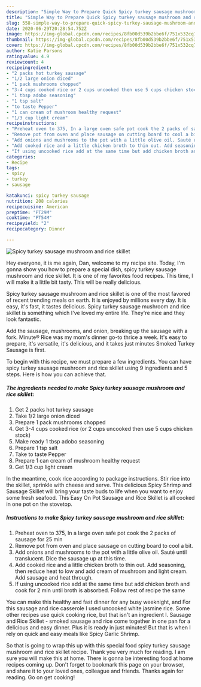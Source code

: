```yaml
---
description: "Simple Way to Prepare Quick Spicy turkey sausage mushroom and rice skillet"
title: "Simple Way to Prepare Quick Spicy turkey sausage mushroom and rice skillet"
slug: 558-simple-way-to-prepare-quick-spicy-turkey-sausage-mushroom-and-rice-skillet
date: 2020-06-29T20:28:54.752Z
image: https://img-global.cpcdn.com/recipes/8fb00d539b2bbe6f/751x532cq70/spicy-turkey-sausage-mushroom-and-rice-skillet-recipe-main-photo.jpg
thumbnail: https://img-global.cpcdn.com/recipes/8fb00d539b2bbe6f/751x532cq70/spicy-turkey-sausage-mushroom-and-rice-skillet-recipe-main-photo.jpg
cover: https://img-global.cpcdn.com/recipes/8fb00d539b2bbe6f/751x532cq70/spicy-turkey-sausage-mushroom-and-rice-skillet-recipe-main-photo.jpg
author: Katie Parsons
ratingvalue: 4.9
reviewcount: 4
recipeingredient:
- "2 packs hot turkey sausage"
- "1/2 large onion diced"
- "1 pack mushrooms chopped"
- "3-4 cups cooked rice or 2 cups uncooked then use 5 cups chicken stock"
- "1 tbsp adobo seasoning"
- "1 tsp salt"
- "to taste Pepper"
- "1 can cream of mushroom healthy request"
- "1/3 cup light cream"
recipeinstructions:
- "Preheat oven to 375, In a large oven safe pot cook the 2 packs of sausage for 25 min"
- "Remove pot from oven and place sausage on cutting board to cool a bit."
- "Add onions and mushrooms to the pot with a little olive oil. Sauté until translucent. Dice the sausage up at this time."
- "Add cooked rice and a little chicken broth to thin out. Add seasoning, then reduce heat to low and add cream of mushroom and light cream. Add sausage and heat through."
- "If using uncooked rice add at the same time but add chicken broth and cook for 2 min until broth is absorbed. Follow rest of recipe the same"
categories:
- Recipe
tags:
- spicy
- turkey
- sausage

katakunci: spicy turkey sausage 
nutrition: 208 calories
recipecuisine: American
preptime: "PT29M"
cooktime: "PT54M"
recipeyield: "2"
recipecategory: Dinner

---
```



![Spicy turkey sausage mushroom and rice skillet](https://img-global.cpcdn.com/recipes/8fb00d539b2bbe6f/751x532cq70/spicy-turkey-sausage-mushroom-and-rice-skillet-recipe-main-photo.jpg)

Hey everyone, it is me again, Dan, welcome to my recipe site. Today, I'm gonna show you how to prepare a special dish, spicy turkey sausage mushroom and rice skillet. It is one of my favorites food recipes. This time, I will make it a little bit tasty. This will be really delicious.

Spicy turkey sausage mushroom and rice skillet is one of the most favored of recent trending meals on earth. It is enjoyed by millions every day. It is easy, it's fast, it tastes delicious. Spicy turkey sausage mushroom and rice skillet is something which I've loved my entire life. They're nice and they look fantastic.

Add the sausage, mushrooms, and onion, breaking up the sausage with a fork. Minute® Rice was my mom&#39;s dinner go-to thrice a week. It&#39;s easy to prepare, it&#39;s versatile, it&#39;s delicious, and it takes just minutes Smoked Turkey Sausage is first.


To begin with this recipe, we must prepare a few ingredients. You can have spicy turkey sausage mushroom and rice skillet using 9 ingredients and 5 steps. Here is how you can achieve that.

<!--inarticleads1-->

##### The ingredients needed to make Spicy turkey sausage mushroom and rice skillet:

1. Get 2 packs hot turkey sausage
1. Take 1/2 large onion diced
1. Prepare 1 pack mushrooms chopped
1. Get 3-4 cups cooked rice (or 2 cups uncooked then use 5 cups chicken stock)
1. Make ready 1 tbsp adobo seasoning
1. Prepare 1 tsp salt
1. Take to taste Pepper
1. Prepare 1 can cream of mushroom healthy request
1. Get 1/3 cup light cream


In the meantime, cook rice according to package instructions. Stir rice into the skillet, sprinkle with cheese and serve. This delicious Spicy Shrimp and Sausage Skillet will bring your taste buds to life when you want to enjoy some fresh seafood. This Easy On Pot Sausage and Rice Skillet is all cooked in one pot on the stovetop. 

<!--inarticleads2-->

##### Instructions to make Spicy turkey sausage mushroom and rice skillet:

1. Preheat oven to 375, In a large oven safe pot cook the 2 packs of sausage for 25 min
1. Remove pot from oven and place sausage on cutting board to cool a bit.
1. Add onions and mushrooms to the pot with a little olive oil. Sauté until translucent. Dice the sausage up at this time.
1. Add cooked rice and a little chicken broth to thin out. Add seasoning, then reduce heat to low and add cream of mushroom and light cream. Add sausage and heat through.
1. If using uncooked rice add at the same time but add chicken broth and cook for 2 min until broth is absorbed. Follow rest of recipe the same


You can make this healthy and fast dinner for any busy weeknight, and For this sausage and rice casserole I used uncooked white jasmine rice. Some other recipes use quick cooking rice, but that isn&#39;t an ingredient I. Sausage and Rice Skillet - smoked sausage and rice come together in one pan for a delicious and easy dinner. Plus it is ready in just minutes! But that is when I rely on quick and easy meals like Spicy Garlic Shrimp. 

So that is going to wrap this up with this special food spicy turkey sausage mushroom and rice skillet recipe. Thank you very much for reading. I am sure you will make this at home. There is gonna be interesting food at home recipes coming up. Don't forget to bookmark this page on your browser, and share it to your loved ones, colleague and friends. Thanks again for reading. Go on get cooking!

